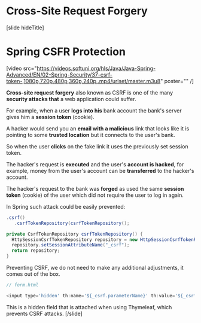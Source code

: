 # Cross-Site Request Forgery

[slide hideTitle]
# Spring CSFR Protection

[video src="https://videos.softuni.org/hls/Java/Java-Spring-Advanced/EN/02-Spring-Security/37-csrf-token-,1080p,720p,480p,360p,240p,.mp4/urlset/master.m3u8" poster="" /]

**Cross-site request forgery** also known as CSRF is one of the many **security attacks that** a web application could suffer.

For example, when a user **logs into his** bank account the bank's server gives him a **session token** (cookie).

A hacker would send you an **email with a malicious** link that looks like it is pointing to some **trusted location** but it connects to the user's bank.

So when the user **clicks** on the fake link it uses the previously set session token.

The hacker's request is **executed** and the user's **account is hacked**, for example, money from the user's account can be **transferred** to the hacker's account.

The hacker's request to the bank was **forged** as used the same **session token** (cookie) of the user which did not require the user to log in again.

In Spring such attack could be easily prevented:

```java
.csrf()
   .csrfTokenRepository(csrfTokenRepository();

private CsrfTokenRepository csrfTokenRepository() {
  HttpSessionCsrfTokenRepository repository = new HttpSessionCsrfTokenRepository();
  repository.setSessionAttributeName("_csrf");
  return repository;
}
```

Preventing CSRF, we do not need to make any additional adjustments, it comes out of the box.

```js
// form.html

<input type='hidden' th:name='${_csrf.parameterName}' th:value='${_csrf.token}' />
```

This is a hidden field that is attached when using Thymeleaf, which prevents CSRF attacks.
[/slide]